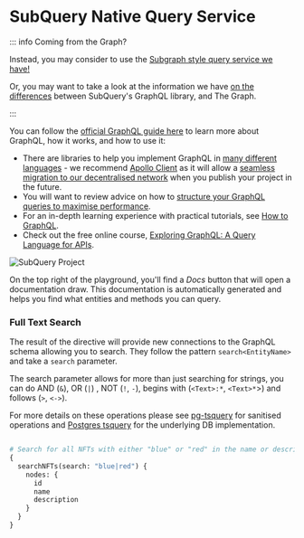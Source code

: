 # SubQuery Native Query Service

::: info Coming from the Graph?

Instead, you may consider to use the [Subgraph style query service we have!](./subgraph.md)

Or, you may want to take a look at the information we have [on the differences](../../build/graph-migration.md#graphql-query-differences) between SubQuery's GraphQL library, and The Graph.

:::

You can follow the [official GraphQL guide here](https://graphql.org/learn/) to learn more about GraphQL, how it works, and how to use it:

- There are libraries to help you implement GraphQL in [many different languages](https://graphql.org/code/) - we recommend [Apollo Client](https://www.apollographql.com/docs/react/) as it will allow a [seamless migration to our decentralised network](../../../subquery_network/architects/publish.md#changes-to-your-dapp) when you publish your project in the future.
- You will want to review advice on how to [structure your GraphQL queries to maximise performance](../../build/optimisation.md#query-performance-advice).
- For an in-depth learning experience with practical tutorials, see [How to GraphQL](https://www.howtographql.com/).
- Check out the free online course, [Exploring GraphQL: A Query Language for APIs](https://www.edx.org/course/exploring-graphql-a-query-language-for-apis).

![SubQuery Project](/assets/img/run_publish/query.png)

On the top right of the playground, you'll find a _Docs_ button that will open a documentation draw. This documentation is automatically generated and helps you find what entities and methods you can query.

### Full Text Search

The result of the directive will provide new connections to the GraphQL schema allowing you to search. They follow the pattern `search<EntityName>` and take a `search` parameter.

The search parameter allows for more than just searching for strings, you can do AND (`&`), OR (`|`) , NOT (`!`, `-`), begins with (`<Text>:*`, `<Text>*`>) and follows (`>`, `<->`).

For more details on these operations please see [pg-tsquery](https://github.com/caub/pg-tsquery) for sanitised operations and [Postgres tsquery](https://www.postgresql.org/docs/current/textsearch-controls.html) for the underlying DB implementation.

```graphql

# Search for all NFTs with either "blue" or "red" in the name or description
{
  searchNFTs(search: "blue|red") {
    nodes: {
      id
      name
      description
    }
  }
}

```
